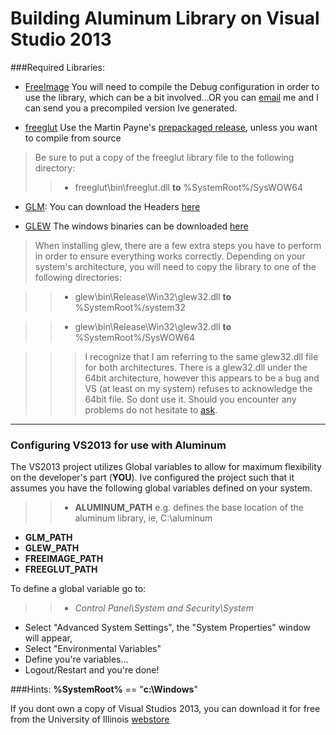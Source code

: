 Building Aluminum Library on Visual Studio 2013
===============================================

###Required Libraries:
+ [FreeImage](http://freeimage.sourceforge.net/index.html) You will need to compile the Debug configuration in order to use the library, which can be a bit involved...OR you can [email](kalmry2@uic.edu) me and I can send you a precompiled version Ive generated.

+ [freeglut](http://freeglut.sourceforge.net/ )
Use the Martin Payne's [prepackaged release](http://files.transmissionzero.co.uk/software/development/GLUT/freeglut-MSVC.zip), unless you want to compile from source
> Be sure to put a copy of the freeglut library file to the following directory:
>>- freeglut\bin\freeglut.dll **to** %SystemRoot%/SysWOW64

+ [GLM](http://glm.g-truc.net/0.9.5/index.html): You can download the Headers [here](http://sourceforge.net/projects/ogl-math/files/latest/download?source=files)

+ [GLEW](http://glew.sourceforge.net/) The windows binaries can be downloaded [here](https://sourceforge.net/projects/glew/files/glew/1.11.0/glew-1.11.0-win32.zip/download)
>When installing glew, there are a few extra steps you have to perform in order to ensure everything works correctly.
>Depending on your system's architecture, you will need to copy the library to one of the following directories:

>>- glew\bin\Release\Win32\glew32.dll **to** %SystemRoot%/system32

>>- glew\bin\Release\Win32\glew32.dll **to** %SystemRoot%/SysWOW64

>>> I recognize that I am referring to the same glew32.dll file for both architectures. There is a glew32.dll under the 64bit architecture, however this appears to be a bug and VS (at least on my system) refuses to acknowledge the 64bit file. So dont use it. Should you encounter any problems do not hesitate to [ask](kalmry2@uic.edu)\.


***
### Configuring VS2013 for use with Aluminum

The VS2013 project utilizes Global variables to allow for maximum flexibility on the developer's part (**YOU**). Ive configured the project such that it assumes you have the following global variables defined on your system.

>>- **ALUMINUM_PATH** e.g. defines the base location of the aluminum library, ie, C:\aluminum
- **GLM_PATH**
- **GLEW_PATH**
- **FREEIMAGE_PATH**
- **FREEGLUT_PATH**


To define a global variable go to:
>>- *Control Panel\System and Security\System*
- Select "Advanced System Settings", the "System Properties" window will appear,
- Select "Environmental Variables"
- Define you're variables...
- Logout/Restart and you're done!



###Hints:
**%SystemRoot%** == "**c:\Windows**"

If you dont own a copy of Visual Studios 2013, you can download it for free from the University of Illinois [webstore](https://webstore.illinois.edu/shop/category.aspx?zcid=129&shopby=1)
